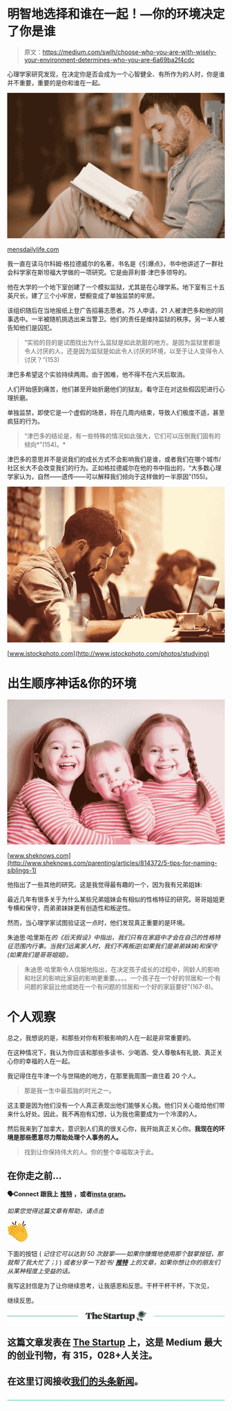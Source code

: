 # 明智地选择和谁在一起！—你的环境决定了你是谁

> 原文：<https://medium.com/swlh/choose-who-you-are-with-wisely-your-environment-determines-who-you-are-6a69ba2f4cdc>

心理学家研究发现，在决定你是否会成为一个心智健全、有所作为的人时，你是谁并不重要，重要的是你和谁在一起。

![](img/e74726add55e530974783062703337d0.png)

[mensdailylife.com](http://mensdailylife.com/ten-must-read-2016-books-for-men/)

我一直在读马尔科姆·格拉德威尔的名著，书名是《引爆点》，书中他讲述了一群社会科学家在斯坦福大学做的一项研究。它是由菲利普·津巴多领导的。

他在大学的一个地下室创建了一个模拟监狱，尤其是在心理学系。地下室有三十五英尺长，建了三个小牢房，壁橱变成了单独监禁的牢房。

该组织随后在当地报纸上登广告招募志愿者。75 人申请，21 人被津巴多和他的同事选中。一半被随机挑选出来当警卫。他们的责任是维持监狱的秩序。另一半人被告知他们是囚犯。

> “实验的目的是试图找出为什么监狱是如此肮脏的地方。是因为监狱里都是令人讨厌的人，还是因为监狱是如此令人讨厌的环境，以至于让人变得令人讨厌？”(153)

津巴多希望这个实验持续两周。由于困难，他不得不在六天后取消。

人们开始感到痛苦，他们甚至开始折磨他们的狱友。看守正在对这些假囚犯进行心理折磨。

单独监禁，即使它是一个虚假的场景，将在几周内结束，导致人们极度不适，甚至疯狂的行为。

> “津巴多的结论是，有一些特殊的情况如此强大，它们可以压倒我们固有的倾向*”(154)。*

津巴多的意思并不是说我们的成长方式不会影响我们是谁，或者我们在哪个城市/社区长大不会改变我们的行为。正如格拉德威尔在他的书中指出的，“大多数心理学家认为，自然——遗传——可以解释我们倾向于这样做的一半原因”(155)。

![](img/248cf2f0651bdeac2e8d4552c8acb45d.png)

[www.istockphoto.com](http://www.istockphoto.com/photos/studying)

# 出生顺序神话&你的环境

![](img/549a67df1eba269b7c593adf8c78f94c.png)

[www.sheknows.com](http://www.sheknows.com/parenting/articles/814372/5-tips-for-naming-siblings-1)

他指出了一些其他的研究。这是我觉得最有趣的一个，因为我有兄弟姐妹:

最近几年有很多关于为什么某些兄弟姐妹会有相似的性格特征的研究。哥哥姐姐更专横和保守，而弟弟妹妹更有创造性和叛逆性。

然而，当心理学家试图验证这一点时，他们发现真正重要的是环境。

朱迪思·哈里斯在*的《后天假设》中指出，我们只有在家庭中才会在自己的性格特征范围内行事。当我们远离家人时，我们不再叛逆(如果我们是弟弟妹妹)和保守(如果我们是哥哥姐姐)。*

> 朱迪思·哈里斯令人信服地指出，在决定孩子成长的过程中，同龄人的影响和社区的影响比家庭的影响更重要。。。。一个孩子在一个好的邻居和一个有问题的家庭比他或她在一个有问题的邻居和一个好的家庭要好”(167-8)。

# 个人观察

总之，我想说的是，和那些对你有积极影响的人在一起是非常重要的。

在这种情况下，我认为你应该和那些多读书、少喝酒、受人尊敬&有礼貌、真正关心你的幸福的人在一起。

我记得住在牛津一个与世隔绝的地方，在那里我周围一直住着 20 个人。

> 那是我一生中最孤独的时光之一。

这主要是因为他们没有一个人真正表现出他们能够关心我。他们只关心能给他们带来什么好处。因此，我不再抱有幻想，认为我也需要成为一个冷漠的人。

然后我来到了加拿大，意识到人们真的很关心你，我开始真正关心你。**我现在的环境是那些愿意尽力帮助处理个人事务的人。**

> 找到让你保持伟大的人。你的整个幸福取决于此。

## 在你走之前…

**🗣Connect 跟我上** [**推特**](https://twitter.com/JakubFerencik) **，或者**[**insta gram**](https://www.instagram.com/jejjejfercak/)**。**

*如果您觉得这篇文章有帮助，请点击*

![](img/4707aad4d6989aa598556faaf51dc3ec.png)

下面的按钮 ( *记住它可以达到 50 次鼓掌——如果你慷慨地使用那个鼓掌按钮，那就帮了我大忙了；)* ) *或者分享一下脸书/* [***推特***](https://twitter.com/JakubFerencik) *上的文章，如果你想让你的朋友们从某种程度上受益的话。*

我写这封信是为了让你继续思考，让我感恩和反思。干杯干杯干杯，下次见，

继续反思。

[![](img/308a8d84fb9b2fab43d66c117fcc4bb4.png)](https://medium.com/swlh)

## 这篇文章发表在 [The Startup](https://medium.com/swlh) 上，这是 Medium 最大的创业刊物，有 315，028+人关注。

## 在这里订阅接收[我们的头条新闻](http://growthsupply.com/the-startup-newsletter/)。

[![](img/b0164736ea17a63403e660de5dedf91a.png)](https://medium.com/swlh)